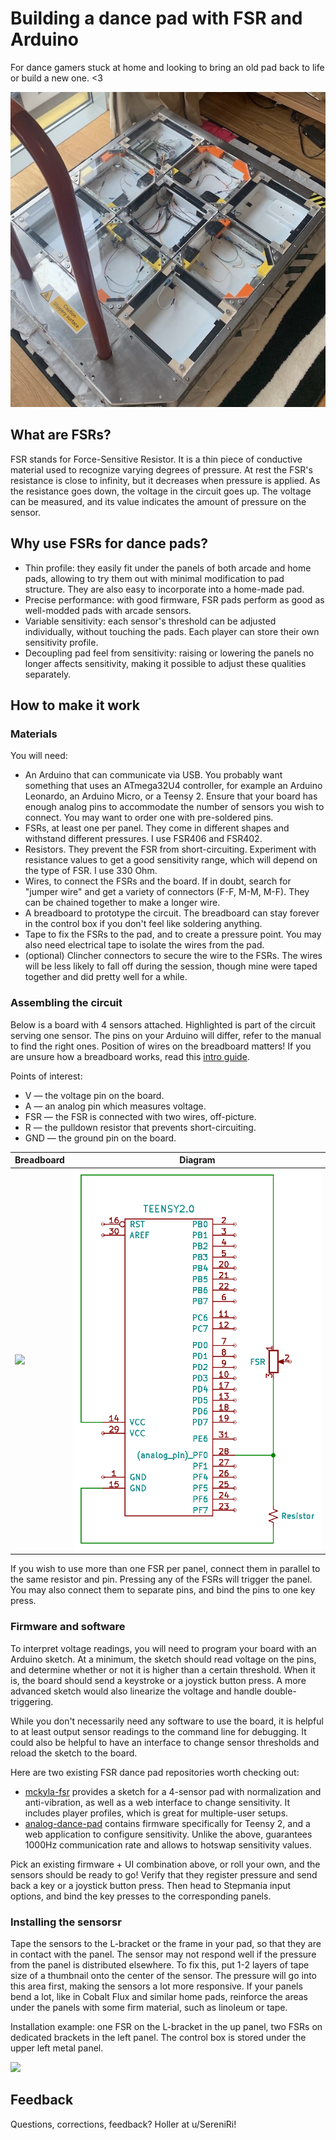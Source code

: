 # Building a dance pad with FSR and Arduino

For dance gamers stuck at home and looking to bring an old pad back to life or build a new one. <3

![](pad.jpg)

## What are FSRs?
FSR stands for Force-Sensitive Resistor. It is a thin piece of conductive material used to recognize varying degrees of pressure. At rest the FSR's resistance is close to infinity, but it decreases when pressure is applied. As the resistance goes down, the voltage in the circuit goes up. The voltage can be measured, and its value indicates the amount of pressure on the sensor.

## Why use FSRs for dance pads?
* Thin profile: they easily fit under the panels of both arcade and home pads, allowing to try them out with minimal modification to pad structure. They are also easy to incorporate into a home-made pad.
* Precise performance: with good firmware, FSR pads perform as good as well-modded pads with arcade sensors.
* Variable sensitivity: each sensor's threshold can be adjusted individually, without touching the pads. Each player can store their own sensitivity profile.
* Decoupling pad feel from sensitivity: raising or lowering the panels no longer affects sensitivity, making it possible to adjust these qualities separately.

## How to make it work
### Materials
You will need:
* An Arduino that can communicate via USB. You probably want something that uses an ATmega32U4 controller, for example an Arduino Leonardo, an Arduino Micro, or a Teensy 2. Ensure that your board has enough analog pins to accommodate the number of sensors you wish to connect. You may want to order one with pre-soldered pins.
* FSRs, at least one per panel. They come in different shapes and withstand different pressures. I use FSR406 and FSR402.
* Resistors. They prevent the FSR from short-circuiting. Experiment with resistance values to get a good sensitivity range, which will depend on the type of FSR. I use 330 Ohm.
* Wires, to connect the FSRs and the board. If in doubt, search for "jumper wire" and get a variety of connectors (F-F, M-M, M-F). They can be chained together to make a longer wire.
* A breadboard to prototype the circuit. The breadboard can stay forever in the control box if you don't feel like soldering anything.
* Tape to fix the FSRs to the pad, and to create a pressure point. You may also need electrical tape to isolate the wires from the pad.
* (optional) Clincher connectors to secure the wire to the FSRs. The wires will be less likely to fall off during the session, though mine were taped together and did pretty well for a while.

### Assembling the circuit
Below is a board with 4 sensors attached. Highlighted is part of the circuit serving one sensor. The pins on your Arduino will differ, refer to the manual to find the right ones. Position of wires on the breadboard matters! If you are unsure how a breadboard works, read this [intro guide](https://learn.sparkfun.com/tutorials/how-to-use-a-breadboard/all).

Points of interest:
* V — the voltage pin on the board.
* A — an analog pin which measures voltage.
* FSR — the FSR is connected with two wires, off-picture.
* R — the pulldown resistor that prevents short-circuiting.
* GND — the ground pin on the board.

| Breadboard | Diagram |
|---|---|
| ![](fsr-circuit.jpg) | ![](teensy-diagram.png) |

If you wish to use more than one FSR per panel, connect them in parallel to the same resistor and pin. Pressing any of the FSRs will trigger the panel. You may also connect them to separate pins, and bind the pins to one key press.

### Firmware and software

To interpret voltage readings, you will need to program your board with an Arduino sketch. At a minimum, the sketch should read voltage on the pins, and determine whether or not it is higher than a certain threshold. When it is, the board should send a keystroke or a joystick button press. A more advanced sketch would also linearize the voltage and handle double-triggering.

While you don't necessarily need any software to use the board, it is helpful to at least output sensor readings to the command line for debugging. It could also be helpful to have an interface to change sensor thresholds and reload the sketch to the board.

Here are two existing FSR dance pad repositories worth checking out:
* [mckyla-fsr](https://github.com/hippaheikki/mckyla-fsr) provides a sketch for a 4-sensor pad with normalization and anti-vibration, as well as a web interface to change sensitivity. It includes player profiles, which is great for multiple-user setups.
* [analog-dance-pad](https://github.com/kauhsa/analog-dance-pad) contains firmware specifically for Teensy 2, and a web application to configure sensitivity. Unlike the above, guarantees 1000Hz communication rate and allows to hotswap sensitivity values.

Pick an existing firmware + UI combination above, or roll your own, and the sensors should be ready to go! Verify that they register pressure and send back a key or a joystick button press. Then head to Stepmania input options, and bind the key presses to the corresponding panels.

### Installing the sensorsr
Tape the sensors to the L-bracket or the frame in your pad, so that they are in contact with the panel. The sensor may not respond well if the pressure from the panel is distributed elsewhere. To fix this, put 1-2 layers of tape size of a thumbnail onto the center of the sensor. The pressure will go into this area first, making the sensors a lot more responsive. If your panels bend a lot, like in Cobalt Flux and similar home pads, reinforce the areas under the panels with some firm material, such as linoleum or tape.

Installation example: one FSR on the L-bracket in the up panel, two FSRs on dedicated brackets in the left panel. The control box is stored under the upper left metal panel.

![](fsr-installation.jpg)

## Feedback
Questions, corrections, feedback? Holler at u/SereniRi!
